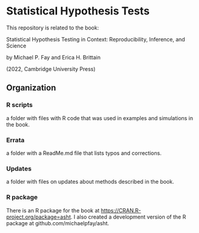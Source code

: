 # Statistical Hypothesis Tests

This repository is related to the book:

Statistical Hypothesis Testing in Context: Reproducibility, Inference, and Science

by Michael P. Fay and Erica H. Brittain

(2022, Cambridge University Press)

## Organization 

### R scripts
a folder with files with R code that was used in examples and simulations in the book. 

### Errata 
a folder with a ReadMe.md file that lists typos and corrections.

### Updates
a folder with files on updates about methods described in the book.

### R package 
There is an R package for the book at  https://CRAN.R-project.org/package=asht. I also created a development version of the R package at github.com/michaelpfay/asht.


